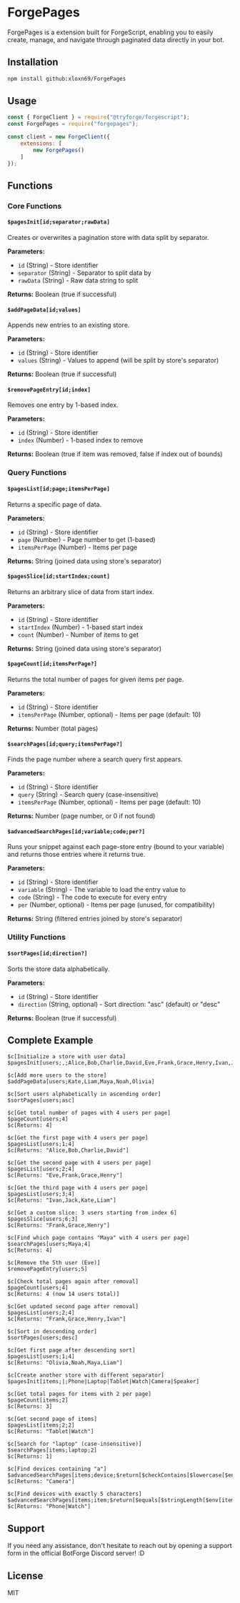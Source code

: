 # ForgePages

ForgePages is a extension built for ForgeScript, enabling you to easily create, manage, and navigate through paginated data directly in your bot.

## Installation

```bash
npm install github:xloxn69/ForgePages
```

## Usage

```javascript
const { ForgeClient } = require("@tryforge/forgescript");
const ForgePages = require("forgepages");

const client = new ForgeClient({
    extensions: [
        new ForgePages()
    ]
});
```

## Functions

### Core Functions

#### `$pagesInit[id;separator;rawData]`
Creates or overwrites a pagination store with data split by separator.

**Parameters:**
- `id` (String) - Store identifier
- `separator` (String) - Separator to split data by
- `rawData` (String) - Raw data string to split

**Returns:** Boolean (true if successful)

#### `$addPageData[id;values]`
Appends new entries to an existing store.

**Parameters:**
- `id` (String) - Store identifier
- `values` (String) - Values to append (will be split by store's separator)

**Returns:** Boolean (true if successful)

#### `$removePageEntry[id;index]`
Removes one entry by 1-based index.

**Parameters:**
- `id` (String) - Store identifier  
- `index` (Number) - 1-based index to remove

**Returns:** Boolean (true if item was removed, false if index out of bounds)

### Query Functions

#### `$pagesList[id;page;itemsPerPage]`
Returns a specific page of data.

**Parameters:**
- `id` (String) - Store identifier
- `page` (Number) - Page number to get (1-based)
- `itemsPerPage` (Number) - Items per page

**Returns:** String (joined data using store's separator)

#### `$pagesSlice[id;startIndex;count]`
Returns an arbitrary slice of data from start index.

**Parameters:**
- `id` (String) - Store identifier
- `startIndex` (Number) - 1-based start index
- `count` (Number) - Number of items to get

**Returns:** String (joined data using store's separator)

#### `$pageCount[id;itemsPerPage?]`
Returns the total number of pages for given items per page.

**Parameters:**
- `id` (String) - Store identifier
- `itemsPerPage` (Number, optional) - Items per page (default: 10)

**Returns:** Number (total pages)

#### `$searchPages[id;query;itemsPerPage?]`
Finds the page number where a search query first appears.

**Parameters:**
- `id` (String) - Store identifier
- `query` (String) - Search query (case-insensitive)
- `itemsPerPage` (Number, optional) - Items per page (default: 10)

**Returns:** Number (page number, or 0 if not found)

#### `$advancedSearchPages[id;variable;code;per?]`
Runs your snippet against each page-store entry (bound to your variable) and returns those entries where it returns true.

**Parameters:**
- `id` (String) - Store identifier
- `variable` (String) - The variable to load the entry value to
- `code` (String) - The code to execute for every entry
- `per` (Number, optional) - Items per page (unused, for compatibility)

**Returns:** String (filtered entries joined by store's separator)

### Utility Functions

#### `$sortPages[id;direction?]`
Sorts the store data alphabetically.

**Parameters:**
- `id` (String) - Store identifier
- `direction` (String, optional) - Sort direction: "asc" (default) or "desc"

**Returns:** Boolean (true if successful)

## Complete Example

```
$c[Initialize a store with user data]
$pagesInit[users;,;Alice,Bob,Charlie,David,Eve,Frank,Grace,Henry,Ivan,Jack]

$c[Add more users to the store]
$addPageData[users;Kate,Liam,Maya,Noah,Olivia]

$c[Sort users alphabetically in ascending order]
$sortPages[users;asc]

$c[Get total number of pages with 4 users per page]
$pageCount[users;4]
$c[Returns: 4]

$c[Get the first page with 4 users per page]
$pagesList[users;1;4]
$c[Returns: "Alice,Bob,Charlie,David"]

$c[Get the second page with 4 users per page]
$pagesList[users;2;4]
$c[Returns: "Eve,Frank,Grace,Henry"]

$c[Get the third page with 4 users per page]
$pagesList[users;3;4]
$c[Returns: "Ivan,Jack,Kate,Liam"]

$c[Get a custom slice: 3 users starting from index 6]
$pagesSlice[users;6;3]
$c[Returns: "Frank,Grace,Henry"]

$c[Find which page contains "Maya" with 4 users per page]
$searchPages[users;Maya;4]
$c[Returns: 4]

$c[Remove the 5th user (Eve)]
$removePageEntry[users;5]

$c[Check total pages again after removal]
$pageCount[users;4]
$c[Returns: 4 (now 14 users total)]

$c[Get updated second page after removal]
$pagesList[users;2;4]
$c[Returns: "Frank,Grace,Henry,Ivan"]

$c[Sort in descending order]
$sortPages[users;desc]

$c[Get first page after descending sort]
$pagesList[users;1;4]
$c[Returns: "Olivia,Noah,Maya,Liam"]

$c[Create another store with different separator]
$pagesInit[items;|;Phone|Laptop|Tablet|Watch|Camera|Speaker]

$c[Get total pages for items with 2 per page]
$pageCount[items;2]
$c[Returns: 3]

$c[Get second page of items]
$pagesList[items;2;2]
$c[Returns: "Tablet|Watch"]

$c[Search for "laptop" (case-insensitive)]
$searchPages[items;laptop;2]
$c[Returns: 1]

$c[Find devices containing "a"]
$advancedSearchPages[items;device;$return[$checkContains[$lowercase[$env[device]];a]]]
$c[Returns: "Camera"]

$c[Find devices with exactly 5 characters]
$advancedSearchPages[items;item;$return[$equals[$stringLength[$env[item]];5]]]
$c[Returns: "Phone|Watch"]

```

## Support
If you need any assistance, don't hesitate to reach out by opening a support form in the official BotForge Discord server! :D

## License

MIT